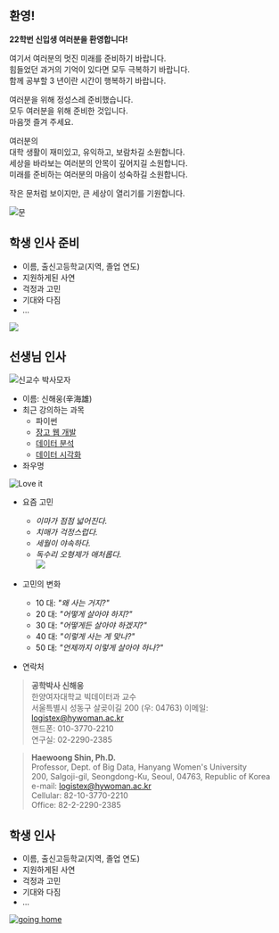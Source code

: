 
## 환영!

**22학번 신입생 여러분을 환영합니다!**   

여기서 여러분의 멋진 미래를 준비하기 바랍니다.  
힘들었던 과거의 기억이 있다면 모두 극복하기 바랍니다.  
함께 공부할 3 년이란 시간이 행복하기 바랍니다.  

여러분을 위해 정성스레 준비했습니다.  
모두 여러분을 위해 준비한 것입니다.  
마음껏 즐겨 주세요.  

여러분의  
대학 생활이 재미있고, 유익하고, 보람차길 소원합니다.  
세상을 바라보는 여러분의 안목이 깊어지길 소원합니다.  
미래를 준비하는 여러분의 마음이 성숙하길 소원합니다.   

작은 문처럼 보이지만, 큰 세상이 열리기를 기원합니다.

![문](https://images.unsplash.com/photo-1524662024870-89fca9b3ab6c?ixid=MXwxMjA3fDB8MHxzZWFyY2h8MTU5fHxmcmVzaG1hbiUyMHdlbGNvbWUlMjBjb25ncmF0dWxhdGlvbnxlbnwwfHwwfA%3D%3D&ixlib=rb-1.2.1&auto=format&fit=crop&w=500&q=60)

## 학생 인사 준비
- 이름, 출신고등학교(지역, 졸업 연도)
- 지원하게된 사연
- 걱정과 고민
- 기대와 다짐
- ...

![](https://gpimg.godpeople.com/2020/04/sns_200429.jpg)

## 선생님 인사
![신교수 박사모자](https://user-images.githubusercontent.com/10287629/103825781-da345780-50b8-11eb-8f34-1e1a98b2049e.png)
- 이름: 신해웅(辛海雄)
- 최근 강의하는 과목
  - 파이썬
  - [장고 웹 개발](https://logistex2021.pythonanywhere.com/)
  - [데이터 분석](https://colab.research.google.com/github/logistex/py4ds/blob/main/py4ds.ipynb?hl=ko#scrollTo=db03870d)
  - [데이터 시각화](https://logistex2021.pythonanywhere.com/chart/alt-interactive/)
- 좌우명

![Love it](https://user-images.githubusercontent.com/10287629/104137834-14686680-53e3-11eb-86a2-1f678016c49c.png)

- 요즘 고민
    - *이마가 점점 넓어진다.*
    - *치매가 걱정스럽다.*
    - *세월이 야속하다.*
    - *독수리 오형제가 애처롭다.*  
    ![](https://encrypted-tbn0.gstatic.com/images?q=tbn:ANd9GcSK3v1Nn1KltTVE1Kh2nXFIhaJ-_MTWfCL7JQ&usqp=CAU)

- 고민의 변화  

  - 10 대: *"왜 사는 거지?"*  
  - 20 대: *"어떻게 살아야 하지?"*  
  - 30 대: *"어떻게든 살아야 하겠지?"*  
  - 40 대: *"이렇게 사는 게 맞나?"*  
  - 50 대: *"언제까지 이렇게 살아야 하나?"*

- 연락처
> **공학박사 신해웅**  
한양여자대학교 빅데이터과 교수  
서울특별시 성동구 살곶이길 200 (우: 04763)
이메일: logistex@hywoman.ac.kr  
핸드폰: 010-3770-2210    
연구실: 02-2290-2385

> **Haewoong Shin, Ph.D.**  
Professor, Dept. of Big Data, Hanyang Women's University  
200, Salgoji-gil, Seongdong-Ku, Seoul, 04763, Republic of Korea  
e-mail: logistex@hywoman.ac.kr  
Cellular: 82-10-3770-2210    
Office: 82-2-2290-2385  

## 학생 인사
- 이름, 출신고등학교(지역, 졸업 연도)
- 지원하게된 사연
- 걱정과 고민
- 기대와 다짐
- ...

[![going home](https://user-images.githubusercontent.com/10287629/104793991-511fcd80-57e8-11eb-86c8-27356c8dd83d.png)](https://logistex.github.io/smart_IT/)
